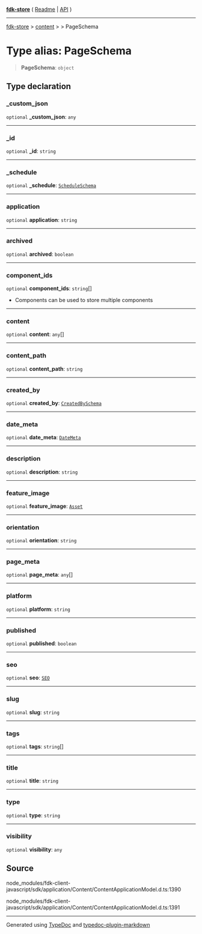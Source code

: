 [**fdk-store**](../../../README.md) ( [Readme](../../../README.md) \| [API](../../../API.md) )

---

[fdk-store](../../../API.md) > [content](../../README.md) > [<internal>](../README.md) > PageSchema

# Type alias: PageSchema

> **PageSchema**: `object`

## Type declaration

### \_custom_json

`optional` **\_custom_json**: `any`

---

### \_id

`optional` **\_id**: `string`

---

### \_schedule

`optional` **\_schedule**: [`ScheduleSchema`](type-alias.ScheduleSchema.md)

---

### application

`optional` **application**: `string`

---

### archived

`optional` **archived**: `boolean`

---

### component_ids

`optional` **component_ids**: `string`[]

- Components can be used to store
  multiple components

---

### content

`optional` **content**: `any`[]

---

### content_path

`optional` **content_path**: `string`

---

### created_by

`optional` **created_by**: [`CreatedBySchema`](type-alias.CreatedBySchema.md)

---

### date_meta

`optional` **date_meta**: [`DateMeta`](type-alias.DateMeta.md)

---

### description

`optional` **description**: `string`

---

### feature_image

`optional` **feature_image**: [`Asset`](type-alias.Asset.md)

---

### orientation

`optional` **orientation**: `string`

---

### page_meta

`optional` **page_meta**: `any`[]

---

### platform

`optional` **platform**: `string`

---

### published

`optional` **published**: `boolean`

---

### seo

`optional` **seo**: [`SEO`](type-alias.SEO.md)

---

### slug

`optional` **slug**: `string`

---

### tags

`optional` **tags**: `string`[]

---

### title

`optional` **title**: `string`

---

### type

`optional` **type**: `string`

---

### visibility

`optional` **visibility**: `any`

## Source

node_modules/fdk-client-javascript/sdk/application/Content/ContentApplicationModel.d.ts:1390

node_modules/fdk-client-javascript/sdk/application/Content/ContentApplicationModel.d.ts:1391

---

Generated using [TypeDoc](https://typedoc.org/) and [typedoc-plugin-markdown](https://www.npmjs.com/package/typedoc-plugin-markdown)
